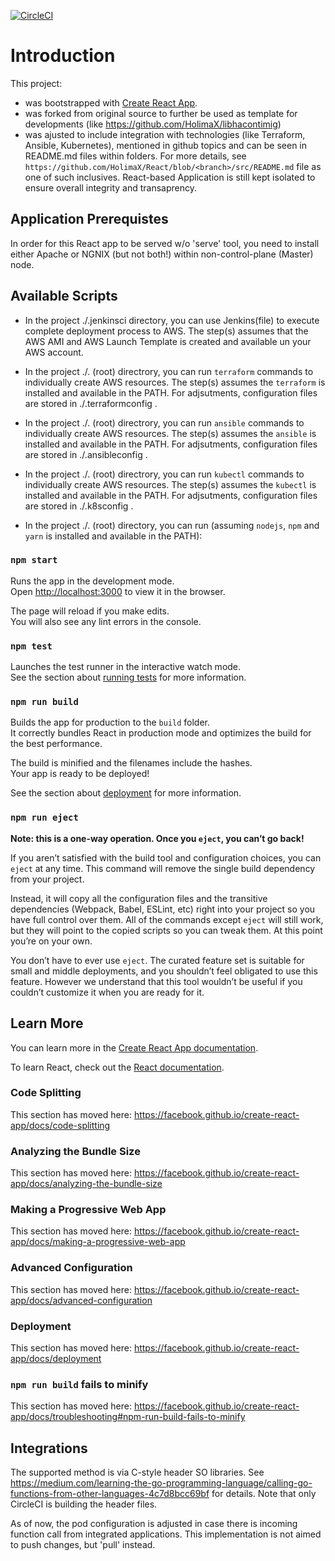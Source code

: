 [![CircleCI](https://circleci.com/gh/HolimaX/React.svg?style=svg&circle-token=1ad83382b085ffc81cd9c161999280cfc11453a3)](https://circleci.com/gh/HolimaX/React)

# Introduction

This project:

 - was bootstrapped with [Create React App](https://github.com/facebook/create-react-app).
 - was forked from original source to further be used as template for developments (like https://github.com/HolimaX/libhacontimig)
 - was ajusted to include integration with technologies (like Terraform, Ansible, Kubernetes), mentioned in github topics and can be seen in README.md files within folders. For more details, see ```https://github.com/HolimaX/React/blob/<branch>/src/README.md``` file as one of such inclusives. React-based Application is still kept isolated to ensure overall integrity and transaprency.

## Application Prerequistes

In order for this React app to be served w/o 'serve' tool, you need to install either Apache or NGNIX (but not both!) within non-control-plane (Master) node.

## Available Scripts

 - In the project ./.jenkinsci directory, you can use Jenkins(file) to execute complete deployment process to AWS. The step(s) assumes that the AWS AMI and AWS Launch Template is created and available un your AWS account.

 - In the project ./. (root) directrory, you can run ```terraform``` commands to individually create AWS resources. The step(s) assumes the ```terraform``` is installed and available in the PATH. For adjsutments, configuration files are stored in ./.terraformconfig .

 - In the project ./. (root) directrory, you can run ```ansible``` commands to individually create AWS resources. The step(s) assumes the ```ansible``` is installed and available in the PATH. For adjsutments, configuration files are stored in ./.ansibleconfig .

 - In the project ./. (root) directrory, you can run ```kubectl``` commands to individually create AWS resources. The step(s) assumes the ```kubectl``` is installed and available in the PATH. For adjsutments, configuration files are stored in ./.k8sconfig .

 - In the project ./. (root) directory, you can run (assuming ```nodejs```, ```npm``` and ```yarn``` is installed and available in the PATH):

### `npm start`

Runs the app in the development mode.<br>
Open [http://localhost:3000](http://localhost:3000) to view it in the browser.

The page will reload if you make edits.<br>
You will also see any lint errors in the console.

### `npm test`

Launches the test runner in the interactive watch mode.<br>
See the section about [running tests](https://facebook.github.io/create-react-app/docs/running-tests) for more information.

### `npm run build`

Builds the app for production to the `build` folder.<br>
It correctly bundles React in production mode and optimizes the build for the best performance.

The build is minified and the filenames include the hashes.<br>
Your app is ready to be deployed!

See the section about [deployment](https://facebook.github.io/create-react-app/docs/deployment) for more information.

### `npm run eject`

**Note: this is a one-way operation. Once you `eject`, you can’t go back!**

If you aren’t satisfied with the build tool and configuration choices, you can `eject` at any time. This command will remove the single build dependency from your project.

Instead, it will copy all the configuration files and the transitive dependencies (Webpack, Babel, ESLint, etc) right into your project so you have full control over them. All of the commands except `eject` will still work, but they will point to the copied scripts so you can tweak them. At this point you’re on your own.

You don’t have to ever use `eject`. The curated feature set is suitable for small and middle deployments, and you shouldn’t feel obligated to use this feature. However we understand that this tool wouldn’t be useful if you couldn’t customize it when you are ready for it.

## Learn More

You can learn more in the [Create React App documentation](https://facebook.github.io/create-react-app/docs/getting-started).

To learn React, check out the [React documentation](https://reactjs.org/).

### Code Splitting

This section has moved here: https://facebook.github.io/create-react-app/docs/code-splitting

### Analyzing the Bundle Size

This section has moved here: https://facebook.github.io/create-react-app/docs/analyzing-the-bundle-size

### Making a Progressive Web App

This section has moved here: https://facebook.github.io/create-react-app/docs/making-a-progressive-web-app

### Advanced Configuration

This section has moved here: https://facebook.github.io/create-react-app/docs/advanced-configuration

### Deployment

This section has moved here: https://facebook.github.io/create-react-app/docs/deployment

### `npm run build` fails to minify

This section has moved here: https://facebook.github.io/create-react-app/docs/troubleshooting#npm-run-build-fails-to-minify

## Integrations
The supported method is via C-style header SO libraries. See https://medium.com/learning-the-go-programming-language/calling-go-functions-from-other-languages-4c7d8bcc69bf for details. Note that only CircleCI is building the header files.

As of now, the pod configuration is adjusted in case there is incoming function call from integrated applications. This implementation is not aimed to push changes, but 'pull' instead.
